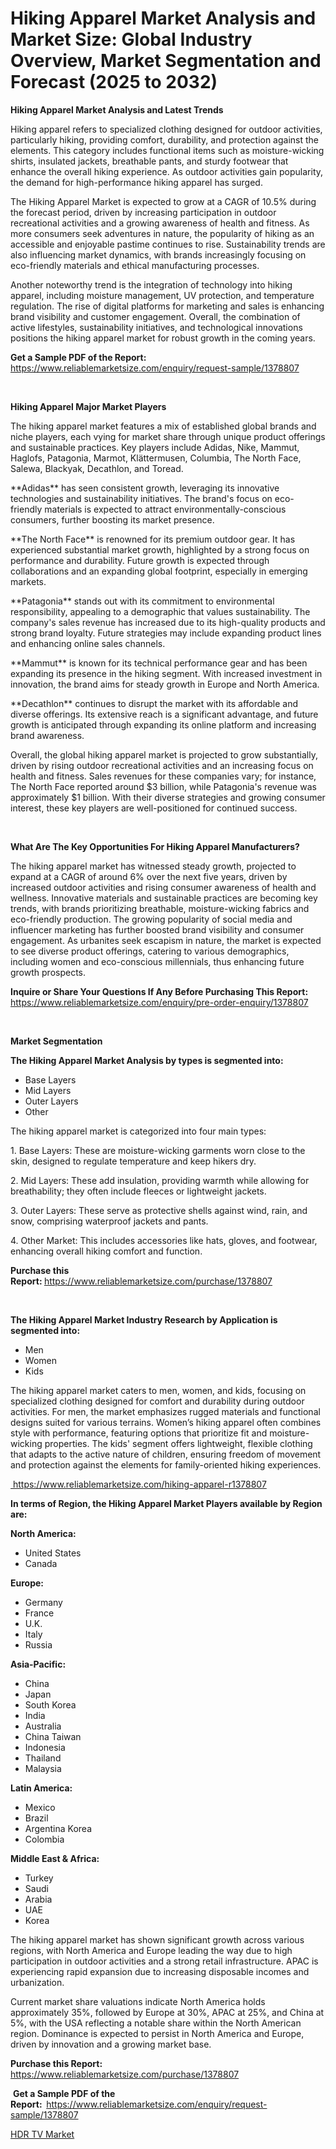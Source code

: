 <p><h1>Hiking Apparel Market Analysis and Market Size: Global Industry Overview, Market Segmentation and Forecast (2025 to 2032)</h1></p><p><strong>Hiking Apparel Market Analysis and Latest Trends</strong></p>
<p><p>Hiking apparel refers to specialized clothing designed for outdoor activities, particularly hiking, providing comfort, durability, and protection against the elements. This category includes functional items such as moisture-wicking shirts, insulated jackets, breathable pants, and sturdy footwear that enhance the overall hiking experience. As outdoor activities gain popularity, the demand for high-performance hiking apparel has surged.</p><p>The Hiking Apparel Market is expected to grow at a CAGR of 10.5% during the forecast period, driven by increasing participation in outdoor recreational activities and a growing awareness of health and fitness. As more consumers seek adventures in nature, the popularity of hiking as an accessible and enjoyable pastime continues to rise. Sustainability trends are also influencing market dynamics, with brands increasingly focusing on eco-friendly materials and ethical manufacturing processes.</p><p>Another noteworthy trend is the integration of technology into hiking apparel, including moisture management, UV protection, and temperature regulation. The rise of digital platforms for marketing and sales is enhancing brand visibility and customer engagement. Overall, the combination of active lifestyles, sustainability initiatives, and technological innovations positions the hiking apparel market for robust growth in the coming years.</p></p>
<p><strong>Get a Sample PDF of the Report:&nbsp;</strong> <a href="https://www.reliablemarketsize.com/enquiry/request-sample/1378807?utm_campaign=2948&utm_medium=2&utm_source=Github&utm_content=ia&utm_term=04042025&utm_id=hiking-apparel">https://www.reliablemarketsize.com/enquiry/request-sample/1378807</a></p>
<p>&nbsp;</p>
<p><strong>Hiking Apparel Major Market Players</strong></p>
<p><p>The hiking apparel market features a mix of established global brands and niche players, each vying for market share through unique product offerings and sustainable practices. Key players include Adidas, Nike, Mammut, Haglofs, Patagonia, Marmot, Klättermusen, Columbia, The North Face, Salewa, Blackyak, Decathlon, and Toread.</p><p>**Adidas** has seen consistent growth, leveraging its innovative technologies and sustainability initiatives. The brand's focus on eco-friendly materials is expected to attract environmentally-conscious consumers, further boosting its market presence.</p><p>**The North Face** is renowned for its premium outdoor gear. It has experienced substantial market growth, highlighted by a strong focus on performance and durability. Future growth is expected through collaborations and an expanding global footprint, especially in emerging markets.</p><p>**Patagonia** stands out with its commitment to environmental responsibility, appealing to a demographic that values sustainability. The company's sales revenue has increased due to its high-quality products and strong brand loyalty. Future strategies may include expanding product lines and enhancing online sales channels.</p><p>**Mammut** is known for its technical performance gear and has been expanding its presence in the hiking segment. With increased investment in innovation, the brand aims for steady growth in Europe and North America.</p><p>**Decathlon** continues to disrupt the market with its affordable and diverse offerings. Its extensive reach is a significant advantage, and future growth is anticipated through expanding its online platform and increasing brand awareness.</p><p>Overall, the global hiking apparel market is projected to grow substantially, driven by rising outdoor recreational activities and an increasing focus on health and fitness. Sales revenues for these companies vary; for instance, The North Face reported around $3 billion, while Patagonia's revenue was approximately $1 billion. With their diverse strategies and growing consumer interest, these key players are well-positioned for continued success.</p></p>
<p>&nbsp;</p>
<p><strong>What Are The Key Opportunities For Hiking Apparel Manufacturers?</strong></p>
<p><p>The hiking apparel market has witnessed steady growth, projected to expand at a CAGR of around 6% over the next five years, driven by increased outdoor activities and rising consumer awareness of health and wellness. Innovative materials and sustainable practices are becoming key trends, with brands prioritizing breathable, moisture-wicking fabrics and eco-friendly production. The growing popularity of social media and influencer marketing has further boosted brand visibility and consumer engagement. As urbanites seek escapism in nature, the market is expected to see diverse product offerings, catering to various demographics, including women and eco-conscious millennials, thus enhancing future growth prospects.</p></p>
<p><strong>Inquire or Share Your Questions If Any Before Purchasing This Report:</strong> <a href="https://www.reliablemarketsize.com/enquiry/pre-order-enquiry/1378807?utm_campaign=2948&utm_medium=2&utm_source=Github&utm_content=ia&utm_term=04042025&utm_id=hiking-apparel">https://www.reliablemarketsize.com/enquiry/pre-order-enquiry/1378807</a></p>
<p>&nbsp;</p>
<p><strong>Market Segmentation</strong></p>
<p><strong>The Hiking Apparel Market Analysis by types is segmented into:</strong></p>
<p><ul><li>Base Layers</li><li>Mid Layers</li><li>Outer Layers</li><li>Other</li></ul></p>
<p><p>The hiking apparel market is categorized into four main types: </p><p>1. Base Layers: These are moisture-wicking garments worn close to the skin, designed to regulate temperature and keep hikers dry.</p><p>   </p><p>2. Mid Layers: These add insulation, providing warmth while allowing for breathability; they often include fleeces or lightweight jackets.</p><p>3. Outer Layers: These serve as protective shells against wind, rain, and snow, comprising waterproof jackets and pants.</p><p>4. Other Market: This includes accessories like hats, gloves, and footwear, enhancing overall hiking comfort and function.</p></p>
<p><strong>Purchase this Report:&nbsp;</strong><a href="https://www.reliablemarketsize.com/purchase/1378807?utm_campaign=2948&utm_medium=2&utm_source=Github&utm_content=ia&utm_term=04042025&utm_id=hiking-apparel">https://www.reliablemarketsize.com/purchase/1378807</a></p>
<p>&nbsp;</p>
<p><strong>The Hiking Apparel Market Industry Research by Application is segmented into:</strong></p>
<p><ul><li>Men</li><li>Women</li><li>Kids</li></ul></p>
<p><p>The hiking apparel market caters to men, women, and kids, focusing on specialized clothing designed for comfort and durability during outdoor activities. For men, the market emphasizes rugged materials and functional designs suited for various terrains. Women’s hiking apparel often combines style with performance, featuring options that prioritize fit and moisture-wicking properties. The kids' segment offers lightweight, flexible clothing that adapts to the active nature of children, ensuring freedom of movement and protection against the elements for family-oriented hiking experiences.</p></p>
<p><a href="https://www.reliablemarketsize.com/hiking-apparel-r1378807?utm_campaign=2948&utm_medium=2&utm_source=Github&utm_content=ia&utm_term=04042025&utm_id=hiking-apparel">&nbsp;https://www.reliablemarketsize.com/hiking-apparel-r1378807</a></p>
<p><strong>In terms of Region, the Hiking Apparel Market Players available by Region are:</strong></p>
<p>
    <p> <strong> North America: </strong>
        <ul>
            <li>United States</li>
            <li>Canada</li>
        </ul>
        </p> 
    <p> <strong> Europe: </strong>
        <ul>
            <li>Germany</li>
            <li>France</li>
            <li>U.K.</li>
            <li>Italy</li>
            <li>Russia</li>
        </ul>
        </p> 
    <p> <strong> Asia-Pacific: </strong>
        <ul>
            <li>China</li>
            <li>Japan</li>
            <li>South Korea</li>
            <li>India</li>
            <li>Australia</li>
            <li>China Taiwan</li>
            <li>Indonesia</li>
            <li>Thailand</li>
            <li>Malaysia</li>
        </ul>
        </p> 
    <p> <strong> Latin America: </strong>
        <ul>
            <li>Mexico</li>
            <li>Brazil</li>
            <li>Argentina Korea</li>
            <li>Colombia</li>
        </ul>
        </p> 
    <p> <strong> Middle East & Africa: </strong>
        <ul>
            <li>Turkey</li>
            <li>Saudi</li>
            <li>Arabia</li>
            <li>UAE</li>
            <li>Korea</li>
        </ul>
    </p>
    </p>
<p><p>The hiking apparel market has shown significant growth across various regions, with North America and Europe leading the way due to high participation in outdoor activities and a strong retail infrastructure. APAC is experiencing rapid expansion due to increasing disposable incomes and urbanization. </p><p>Current market share valuations indicate North America holds approximately 35%, followed by Europe at 30%, APAC at 25%, and China at 5%, with the USA reflecting a notable share within the North American region. Dominance is expected to persist in North America and Europe, driven by innovation and a growing market base.</p></p>
<p><strong>Purchase this Report: </strong><a href="https://www.reliablemarketsize.com/purchase/1378807?utm_campaign=2948&utm_medium=2&utm_source=Github&utm_content=ia&utm_term=04042025&utm_id=hiking-apparel">https://www.reliablemarketsize.com/purchase/1378807</a></p>
<p>&nbsp;<strong>Get a Sample PDF of the Report:&nbsp;&nbsp;</strong><a href="https://www.reliablemarketsize.com/enquiry/request-sample/1378807?utm_campaign=2948&utm_medium=2&utm_source=Github&utm_content=ia&utm_term=04042025&utm_id=hiking-apparel">https://www.reliablemarketsize.com/enquiry/request-sample/1378807</a></p>
<p><strong></strong></p>
<p><p><a href="https://github.com/penecorodz74/Market-Research-Report-List-1/blob/main/hdr-tv-market.md?utm_campaign=2948&utm_medium=2&utm_source=Github&utm_content=ia&utm_term=04042025&utm_id=hiking-apparel">HDR TV Market</a></p></p>